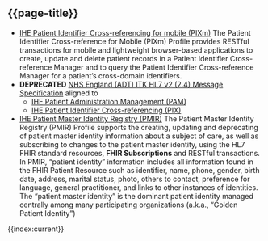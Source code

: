 ## {{page-title}}

- [IHE Patient Identifier Cross-referencing for mobile (PIXm)](https://profiles.ihe.net/ITI/PIXm/index.html) The Patient Identifier Cross-reference for Mobile (PIXm) Profile provides RESTful transactions for mobile and lightweight browser-based applications to create, update and delete patient records in a Patient Identifier Cross-reference Manager and to query the Patient Identifier Cross-reference Manager for a patient’s cross-domain identifiers.
- **DEPRECATED** [NHS England (ADT) ITK HL7 v2 (2.4) Message Specification](https://nhsdigital.github.io/interoperability-standards-skunkworks/HSCIC%20ITK%20HL7%20V2%20Message%20Specifications.pdf) aligned to 
  - [IHE Patient Administration Management (PAM)](https://profiles.ihe.net/ITI/TF/Volume1/ch-14.html)
  - [IHE Patient Identifier Cross-referencing (PIX)](https://profiles.ihe.net/ITI/TF/Volume1/ch-5.html)
- [IHE Patient Master Identity Registry (PMIR)](https://profiles.ihe.net/ITI/PMIR/index.html) The Patient Master Identity Registry (PMIR) Profile supports the creating, updating and deprecating of patient master identity information about a subject of care, as well as subscribing to changes to the patient master identity, using the HL7 FHIR standard resources, **FHIR Subscriptions** and RESTful transactions. In PMIR, “patient identity” information includes all information found in the FHIR Patient Resource such as identifier, name, phone, gender, birth date, address, marital status, photo, others to contact, preference for language, general practitioner, and links to other instances of identities. The “patient master identity” is the dominant patient identity managed centrally among many participating organizations (a.k.a., “Golden Patient Identity”)



{{index:current}}